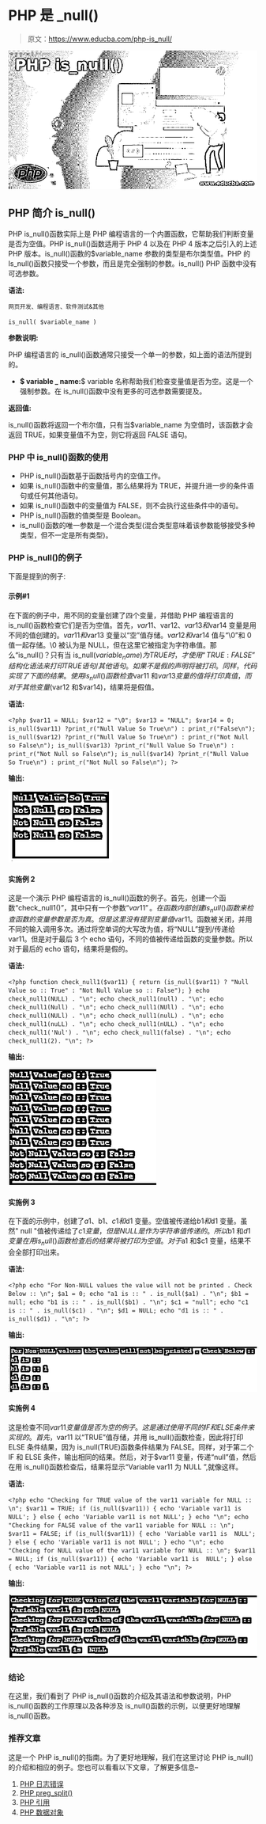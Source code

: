 # PHP 是 _null()

> 原文：<https://www.educba.com/php-is_null/>

![PHP is_null()](img/00cb3b5031ced8b89ff9ef14423e12b4.png)



## PHP 简介 is_null()

PHP is_null()函数实际上是 PHP 编程语言的一个内置函数，它帮助我们判断变量是否为空值。PHP is_null()函数适用于 PHP 4 以及在 PHP 4 版本之后引入的上述 PHP 版本。is_null()函数的$variable_name 参数的类型是布尔类型值。PHP 的 Is_null()函数只接受一个参数，而且是完全强制的参数。is_null() PHP 函数中没有可选参数。

**语法:**

<small>网页开发、编程语言、软件测试&其他</small>

`is_null( $variable_name )`

**参数说明:**

PHP 编程语言的 is_null()函数通常只接受一个单一的参数，如上面的语法所提到的。

*   **$ variable _ name:**$ variable 名称帮助我们检查变量值是否为空。这是一个强制参数。在 is_null()函数中没有更多的可选参数需要提及。

**返回值:**

is_null()函数将返回一个布尔值，只有当$variable_name 为空值时，该函数才会返回 TRUE，如果变量值不为空，则它将返回 FALSE 语句。

### PHP 中 is_null()函数的使用

*   PHP is_null()函数基于函数括号内的空值工作。
*   如果 is_null()函数中的变量值，那么结果将为 TRUE，并提升进一步的条件语句或任何其他语句。
*   如果 is_null()函数中的变量值为 FALSE，则不会执行这些条件中的语句。
*   PHP is_null()函数的值类型是 Boolean。
*   is_null()函数的唯一参数是一个混合类型(混合类型意味着该参数能够接受多种类型，但不一定是所有类型)。

### PHP is_null()的例子

下面是提到的例子:

#### 示例#1

在下面的例子中，用不同的变量创建了四个变量，并借助 PHP 编程语言的 is_null()函数检查它们是否为空值。首先，$var11、$var12、$var13 和$var14 变量是用不同的值创建的。$var11 和$var13 变量以“空”值存储。$var12 和$var14 值与“\0”和 0 值一起存储。\0 被认为是 NULL，但在这里它被指定为字符串值。那么“is_null()？只有当 is_null($variable_name)为 TRUE 时，才使用“TRUE : FALSE”结构化语法来打印 TRUE 语句/其他语句。如果不是假的声明将被打印。同样，代码实现了下面的结果。使用 is_null()函数检查$var11 和$var13 变量的值将打印真值，而对于其他变量($var12 和$var14)，结果将是假值。

**语法:**

`<?php
$var11 = NULL;
$var12 = "\0";
$var13 = "NULL";
$var14 = 0;
is_null($var11) ?print_r("Null Value So True\n") : print_r("False\n");
is_null($var12) ?print_r("Null Value So True\n") : print_r("Not Null so False\n");
is_null($var13) ?print_r("Null Value So True\n") : print_r("Not Null so False\n");
is_null($var14) ?print_r("Null Value So True\n") : print_r("Not Null so False\n");
?>`

**输出:**

![php is_null() 1](img/348d4abee4df496d00db8bc28711c667.png)



#### 实施例 2

这是一个演示 PHP 编程语言的 is_null()函数的例子。首先，创建一个函数“check_null1()”，其中只有一个参数“$var11”。在函数内部创建 is_null()函数来检查函数的变量参数是否为真。但是这里没有提到变量值$var11。函数被关闭，并用不同的输入调用多次。通过将空单词的大写改为值，将“NULL”提到/传递给 var11。但是对于最后 3 个 echo 语句，不同的值被传递给函数的变量参数。所以对于最后的 echo 语句，结果将是假的。

**语法:**

`<?php
function check_null1($var11)
{
return (is_null($var11) ? "Null Value so :: True" : "Not Null Value so :: False");
}
echo check_null1(NULL) . "\n";
echo check_null1(null) . "\n";
echo check_null1(Null) . "\n";
echo check_null1(NUll) . "\n";
echo check_null1(NULl) . "\n";
echo check_null1(nulL) . "\n";
echo check_null1(nuLL) . "\n";
echo check_null1(nULL) . "\n";
echo check_null1('Nul') . "\n";
echo check_null1(false) . "\n";
echo check_null1(2). "\n";
?>`

**输出:**

![check whether the variable parameter of the function is TRUE or NOT](img/d9a8463c32e85b931303624620df29ac.png)



#### 实施例 3

在下面的示例中，创建了$a1、$b1、$c1 和$d1 变量。空值被传递给$b1 和$d1 变量。虽然" null "值被传递给了$c1 变量，但是 NULL 是作为字符串值传递的。所以$b1 和$d1 变量在用 is_null()函数检查后的结果将被打印为空值。对于$a1 和$c1 变量，结果不会全部打印出来。

**语法:**

`<?php
echo "For Non-NULL values the value will not be printed . Check Below :: \n";
$a1 = 0;
echo "a1 is :: " . is_null($a1) . "\n";
$b1 = null;
echo "b1 is :: " . is_null($b1) . "\n";
$c1 = "null";
echo "c1 is :: " . is_null($c1) . "\n";
$d1 = NULL;
echo "d1 is :: " . is_null($d1) . "\n";
?>`

**输出:**

![php is_null() 3](img/953b59725be4342b2a208e70a07ec326.png)



#### 实施例 4

这是检查不同$var11 变量值是否为空的例子。这是通过使用不同的 IF 和 ELSE 条件来实现的。首先，$var11 以“TRUE”值存储，并用 is_null()函数检查，因此将打印 ELSE 条件结果，因为 is_null(TRUE)函数条件结果为 FALSE。同样，对于第二个 IF 和 ELSE 条件，输出相同的结果。然后，对于$var11 变量，传递“null”值，然后在用 is_null()函数检查后，结果将显示“Variable var11 为 NULL ”,就像这样。

**语法:**

`<?php
echo "Checking for TRUE value of the var11 variable for NULL :: \n";
$var11 = TRUE;
if (is_null($var11))
{
echo 'Variable var11 is  NULL';
}
else
{
echo 'Variable var11 is not NULL';
}
echo "\n";
echo "Checking for FALSE value of the var11 variable for NULL :: \n";
$var11 = FALSE;
if (is_null($var11))
{
echo 'Variable var11 is  NULL';
}
else
{
echo 'Variable var11 is not NULL';
}
echo "\n";
echo "Checking for NULL value of the var11 variable for NULL :: \n";
$var11 = NULL;
if (is_null($var11))
{
echo 'Variable var11 is  NULL';
}
else
{
echo 'Variable var11 is not NULL';
}
echo "\n";
?>`

**输出:**

![done by if and else condition](img/e5e50b0771bd218acd12f53a0780f510.png)



### 结论

在这里，我们看到了 PHP is_null()函数的介绍及其语法和参数说明，PHP is_null()函数的工作原理以及各种涉及 is_null()函数的示例，以便更好地理解 is_null()函数。

### 推荐文章

这是一个 PHP is_null()的指南。为了更好地理解，我们在这里讨论 PHP is_null()的介绍和相应的例子。您也可以看看以下文章，了解更多信息–

1.  [PHP 日志错误](https://www.educba.com/php-log-errors/)
2.  [PHP preg_split()](https://www.educba.com/php-preg_split/)
3.  [PHP 引用](https://www.educba.com/php-references/)
4.  [PHP 数据对象](https://www.educba.com/php-data-object/)






